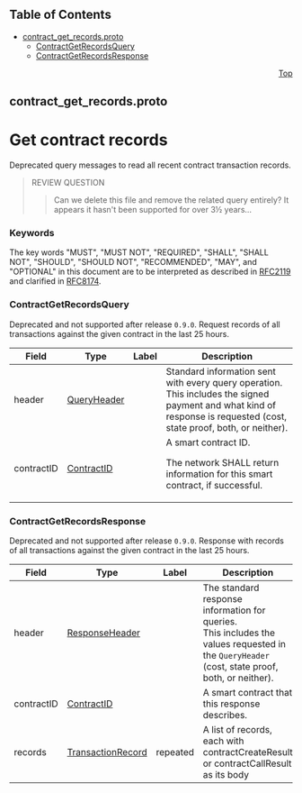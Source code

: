 ## Table of Contents

- [contract_get_records.proto](#contract_get_records-proto)
    - [ContractGetRecordsQuery](#proto-ContractGetRecordsQuery)
    - [ContractGetRecordsResponse](#proto-ContractGetRecordsResponse)
  



<a name="contract_get_records-proto"></a>
<p align="right"><a href="#top">Top</a></p>

## contract_get_records.proto
# Get contract records
Deprecated query messages to read all recent contract transaction records.

> REVIEW QUESTION
>> Can we delete this file and remove the related query entirely?
>> It appears it hasn't been supported for over 3½ years...

### Keywords
The key words "MUST", "MUST NOT", "REQUIRED", "SHALL", "SHALL NOT",
"SHOULD", "SHOULD NOT", "RECOMMENDED", "MAY", and "OPTIONAL" in this
document are to be interpreted as described in
[RFC2119](https://www.ietf.org/rfc/rfc2119) and clarified in
[RFC8174](https://www.ietf.org/rfc/rfc8174).


<a name="proto-ContractGetRecordsQuery"></a>

### ContractGetRecordsQuery
Deprecated and not supported after release `0.9.0`.
Request records of all transactions against the given contract in the last 25 hours.


| Field | Type | Label | Description |
| ----- | ---- | ----- | ----------- |
| header | [QueryHeader](#proto-QueryHeader) |  | Standard information sent with every query operation.<br/> This includes the signed payment and what kind of response is requested (cost, state proof, both, or neither). |
| contractID | [ContractID](#proto-ContractID) |  | A smart contract ID. <p> The network SHALL return information for this smart contract, if successful. |






<a name="proto-ContractGetRecordsResponse"></a>

### ContractGetRecordsResponse
Deprecated and not supported after release `0.9.0`.
Response with records of all transactions against the given contract in the last 25 hours.


| Field | Type | Label | Description |
| ----- | ---- | ----- | ----------- |
| header | [ResponseHeader](#proto-ResponseHeader) |  | The standard response information for queries.<br/> This includes the values requested in the `QueryHeader` (cost, state proof, both, or neither). |
| contractID | [ContractID](#proto-ContractID) |  | A smart contract that this response describes. |
| records | [TransactionRecord](#proto-TransactionRecord) | repeated | A list of records, each with contractCreateResult or contractCallResult as its body |





 <!-- end messages -->

 <!-- end enums -->

 <!-- end HasExtensions -->

 <!-- end services -->



